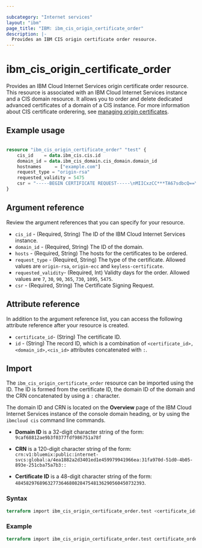```yaml
---

subcategory: "Internet services"
layout: "ibm"
page_title: "IBM: ibm_cis_origin_certificate_order"
description: |-
  Provides an IBM CIS origin certificate order resource.
---
```


# ibm_cis_origin_certificate_order

Provides an IBM Cloud Internet Services origin certificate order resource. This resource is associated with an IBM Cloud Internet Services instance and a CIS domain resource. It allows you to order and delete dedicated advanced certificates of a domain of a CIS instance. For more information about CIS certificate orderering, see [managing origin certificates](https://cloud.ibm.com/docs/cis?topic=cis-cis-origin-certificates).

## Example usage

```terraform

resource "ibm_cis_origin_certificate_order" "test" {
    cis_id    = data.ibm_cis.cis.id
    domain_id = data.ibm_cis_domain.cis_domain.domain_id
    hostnames     = ["example.com"]
    request_type = "origin-rsa"
    requested_validity = 5475
    csr = "-----BEGIN CERTIFICATE REQUEST-----\nMIICxzCC***TA67sdbcQ==\n-----END CERTIFICATE REQUEST-----"
}

```

## Argument reference

Review the argument references that you can specify for your resource.

- `cis_id` - (Required, String) The ID of the IBM Cloud Internet Services instance.
- `domain_id` - (Required, String) The ID of the domain.
- `hosts` - (Required, String) The hosts for the certificates to be ordered.
- `request_type` - (Required, String) The type of the certificate. Allowed values are `origin-rsa`, `origin-ecc` and `keyless-certificate`.
- `requested_validity`- (Required, Int) Validty days for the order. Allowed values are `7`, `30`, `90`, `365`, `730`, `1095`, `5475`.
- `csr` - (Required, String) The Certificate Signing Request.

## Attribute reference

In addition to the argument reference list, you can access the following attribute reference after your resource is created.

- `certificate_id`- (String) The certificate ID.
- `id` - (String) The record ID, which is a combination of `<certificate_id>,<domain_id>,<cis_id>` attributes concatenated with `:`.

## Import

The `ibm_cis_origin_certificate_order` resource can be imported using the ID. The ID is formed from the certificate ID, the domain ID of the domain and the CRN  concatenated  by using a `:` character.

The domain ID and CRN is located on the **Overview** page of the IBM Cloud Internet Services instance of the console domain heading, or by using the `ibmcloud cis` command line commands.

- **Domain ID** is a 32-digit character string of the form: `9caf68812ae9b3f0377fdf986751a78f`

- **CRN** is a 120-digit character string of the form: `crn:v1:bluemix:public:internet-svcs:global:a/4ea1882a2d3401ed1e459979941966ea:31fa970d-51d0-4b05-893e-251cba75a7b3::`

- **Certificate ID** is a 48-digit character string of the form: `484582976896327736468082847548136290560450732393`.

### Syntax

```terraform
terraform import ibm_cis_origin_certificate_order.test <certificate_id>:<domain-id>:<crn>
```

### Example

```terraform
terraform import ibm_cis_origin_certificate_order.test certificate_order 484582976896327736468082847548136290560450732393:9caf68812ae9b3f0377fdf986751a78f:crn:v1:bluemix:public:internet-svcs:global:a/4ea1882a2d3401ed1e459979941966ea:31fa970d-51d0-4b05-893e-251cba75a7b3::
```

